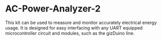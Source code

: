 # AC-Power-Analyzer-2
This kit can be used to measure and monitor accurately electrical energy usage. It is designed for easy interfacing with any UART equipped microcontroller circuit and modules, such as the gizDuino line.
